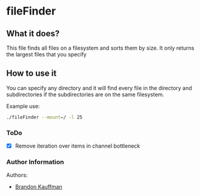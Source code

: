 # fileFinder

## What it does?

This file finds all files on a filesystem and sorts them by size. It only returns the largest files that you specify

## How to use it

You can specify any directory and it will find every file in the directory and subdirectories if the subdirectories are on the same filesystem.

Example use:

```bash
./fileFinder --mount=/ -l 25
```

### ToDo

- [x] Remove iteration over items in channel bottleneck

### Author Information

Authors:

- [Brandon Kauffman](mailto:bck01215@gmail.com)
